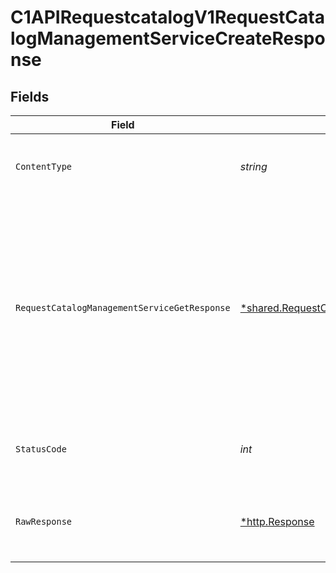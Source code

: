 # C1APIRequestcatalogV1RequestCatalogManagementServiceCreateResponse


## Fields

| Field                                                                                                                                                                         | Type                                                                                                                                                                          | Required                                                                                                                                                                      | Description                                                                                                                                                                   |
| ----------------------------------------------------------------------------------------------------------------------------------------------------------------------------- | ----------------------------------------------------------------------------------------------------------------------------------------------------------------------------- | ----------------------------------------------------------------------------------------------------------------------------------------------------------------------------- | ----------------------------------------------------------------------------------------------------------------------------------------------------------------------------- |
| `ContentType`                                                                                                                                                                 | *string*                                                                                                                                                                      | :heavy_check_mark:                                                                                                                                                            | HTTP response content type for this operation                                                                                                                                 |
| `RequestCatalogManagementServiceGetResponse`                                                                                                                                  | [*shared.RequestCatalogManagementServiceGetResponse](../../models/shared/requestcatalogmanagementservicegetresponse.md)                                                       | :heavy_minus_sign:                                                                                                                                                            | The request catalog management service get response returns a request catalog view with the expanded items in the expanded array indicated by the expand mask in the request. |
| `StatusCode`                                                                                                                                                                  | *int*                                                                                                                                                                         | :heavy_check_mark:                                                                                                                                                            | HTTP response status code for this operation                                                                                                                                  |
| `RawResponse`                                                                                                                                                                 | [*http.Response](https://pkg.go.dev/net/http#Response)                                                                                                                        | :heavy_minus_sign:                                                                                                                                                            | Raw HTTP response; suitable for custom response parsing                                                                                                                       |